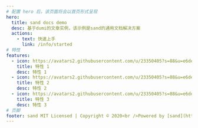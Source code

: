 ```yaml
---
# 配置 hero 后，该页面将会以首页形式呈现
hero:
  title: sand docs demo
  desc: 基于dumi的文章实例，该示例是sand的通用文档解决方案
  actions:
    - text: 快速上手
      link: /info/started
# 特性
features:
  - icon: https://avatars2.githubusercontent.com/u/23350405?s=88&u=e6deb0d5fe572864d10c41b9bbda1a3305390586&v=4
    title: 特性 1
    desc: 特性 1
  - icon: https://avatars2.githubusercontent.com/u/23350405?s=88&u=e6deb0d5fe572864d10c41b9bbda1a3305390586&v=4
    title: 特性 2
    desc: 特性 2
  - icon: https://avatars2.githubusercontent.com/u/23350405?s=88&u=e6deb0d5fe572864d10c41b9bbda1a3305390586&v=4
    title: 特性 3
    desc: 特性 3
# 页脚
footer: sand MIT Licensed | Copyright © 2020<br />Powered by [sand](https://www.zirupay.com)
---
```

